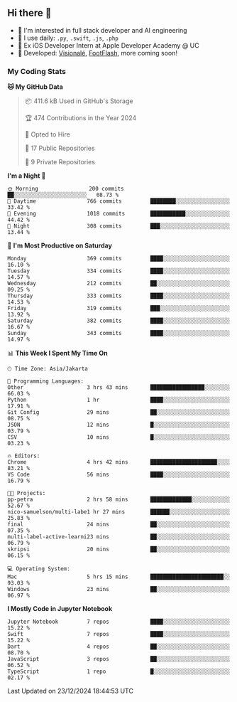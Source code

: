 ## Hi there 👋

- 🤖 I'm interested in full stack developer and AI engineering
- 🌱 I use daily: `.py`, `.swift`, `.js`, `.php`
- 🍎 Ex iOS Developer Intern at Apple Developer Academy @ UC
- 🔨 Developed: [Visionalé](https://apps.apple.com/id/app/visional%C3%A9/id6737191146), [FootFlash](https://apps.apple.com/id/app/footflash/id6550905078), more coming soon!

### My Coding Stats

<!--START_SECTION:waka-->
**🐱 My GitHub Data** 

> 📦 411.6 kB Used in GitHub's Storage 
 > 
> 🏆 474 Contributions in the Year 2024
 > 
> 💼 Opted to Hire
 > 
> 📜 17 Public Repositories 
 > 
> 🔑 9 Private Repositories 
 > 
**I'm a Night 🦉** 

```text
🌞 Morning                200 commits         ██░░░░░░░░░░░░░░░░░░░░░░░   08.73 % 
🌆 Daytime                766 commits         ████████░░░░░░░░░░░░░░░░░   33.42 % 
🌃 Evening                1018 commits        ███████████░░░░░░░░░░░░░░   44.42 % 
🌙 Night                  308 commits         ███░░░░░░░░░░░░░░░░░░░░░░   13.44 % 
```
📅 **I'm Most Productive on Saturday** 

```text
Monday                   369 commits         ████░░░░░░░░░░░░░░░░░░░░░   16.10 % 
Tuesday                  334 commits         ████░░░░░░░░░░░░░░░░░░░░░   14.57 % 
Wednesday                212 commits         ██░░░░░░░░░░░░░░░░░░░░░░░   09.25 % 
Thursday                 333 commits         ████░░░░░░░░░░░░░░░░░░░░░   14.53 % 
Friday                   319 commits         ███░░░░░░░░░░░░░░░░░░░░░░   13.92 % 
Saturday                 382 commits         ████░░░░░░░░░░░░░░░░░░░░░   16.67 % 
Sunday                   343 commits         ████░░░░░░░░░░░░░░░░░░░░░   14.97 % 
```


📊 **This Week I Spent My Time On** 

```text
🕑︎ Time Zone: Asia/Jakarta

💬 Programming Languages: 
Other                    3 hrs 43 mins       █████████████████░░░░░░░░   66.03 % 
Python                   1 hr                ████░░░░░░░░░░░░░░░░░░░░░   17.91 % 
Git Config               29 mins             ██░░░░░░░░░░░░░░░░░░░░░░░   08.75 % 
JSON                     12 mins             █░░░░░░░░░░░░░░░░░░░░░░░░   03.79 % 
CSV                      10 mins             █░░░░░░░░░░░░░░░░░░░░░░░░   03.23 % 

🔥 Editors: 
Chrome                   4 hrs 42 mins       █████████████████████░░░░   83.21 % 
VS Code                  56 mins             ████░░░░░░░░░░░░░░░░░░░░░   16.79 % 

🐱‍💻 Projects: 
pp-petra                 2 hrs 58 mins       █████████████░░░░░░░░░░░░   52.67 % 
nico-samuelson/multi-labe1 hr 27 mins        ██████░░░░░░░░░░░░░░░░░░░   25.83 % 
final                    24 mins             ██░░░░░░░░░░░░░░░░░░░░░░░   07.35 % 
multi-label-active-learni23 mins             ██░░░░░░░░░░░░░░░░░░░░░░░   06.79 % 
skripsi                  20 mins             ██░░░░░░░░░░░░░░░░░░░░░░░   06.15 % 

💻 Operating System: 
Mac                      5 hrs 15 mins       ███████████████████████░░   93.03 % 
Windows                  23 mins             ██░░░░░░░░░░░░░░░░░░░░░░░   06.97 % 
```

**I Mostly Code in Jupyter Notebook** 

```text
Jupyter Notebook         7 repos             ████░░░░░░░░░░░░░░░░░░░░░   15.22 % 
Swift                    7 repos             ████░░░░░░░░░░░░░░░░░░░░░   15.22 % 
Dart                     4 repos             ██░░░░░░░░░░░░░░░░░░░░░░░   08.70 % 
JavaScript               3 repos             ██░░░░░░░░░░░░░░░░░░░░░░░   06.52 % 
TypeScript               1 repo              █░░░░░░░░░░░░░░░░░░░░░░░░   02.17 % 
```




 Last Updated on 23/12/2024 18:44:53 UTC
<!--END_SECTION:waka-->

<!--
**nico-samuelson/nico-samuelson** is a ✨ _special_ ✨ repository because its `README.md` (this file) appears on your GitHub profile.

Here are some ideas to get you started:

- 🔭 I’m currently working on ...
- 🌱 I’m currently learning ...
- 👯 I’m looking to collaborate on ...
- 🤔 I’m looking for help with ...
- 💬 Ask me about ...
- 📫 How to reach me: ...
- 😄 Pronouns: ...
- ⚡ Fun fact: ...
-->
